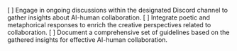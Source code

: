 [ ] Engage in ongoing discussions within the designated Discord channel to gather insights about AI-human collaboration.
[ ] Integrate poetic and metaphorical responses to enrich the creative perspectives related to collaboration.
[ ] Document a comprehensive set of guidelines based on the gathered insights for effective AI-human collaboration.
